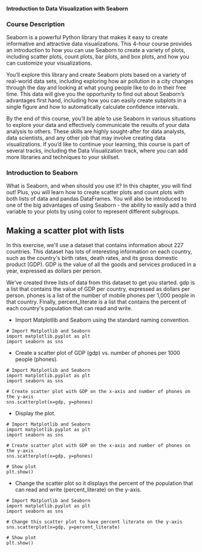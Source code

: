 #### Introduction to Data Visualization with Seaborn

### Course Description

Seaborn is a powerful Python library that makes it easy to create informative and attractive data visualizations. This 4-hour course provides an introduction to how you can use Seaborn to create a variety of plots, including scatter plots, count plots, bar plots, and box plots, and how you can customize your visualizations.

You’ll explore this library and create Seaborn plots based on a variety of real-world data sets, including exploring how air pollution in a city changes through the day and looking at what young people like to do in their free time. This data will give you the opportunity to find out about Seaborn’s advantages first hand, including how you can easily create subplots in a single figure and how to automatically calculate confidence intervals.

By the end of this course, you’ll be able to use Seaborn in various situations to explore your data and effectively communicate the results of your data analysis to others. These skills are highly sought-after for data analysts, data scientists, and any other job that may involve creating data visualizations. If you’d like to continue your learning, this course is part of several tracks, including the Data Visualization track, where you can add more libraries and techniques to your skillset.

### Introduction to Seaborn

What is Seaborn, and when should you use it? In this chapter, you will find out! Plus, you will learn how to create scatter plots and count plots with both lists of data and pandas DataFrames. You will also be introduced to one of the big advantages of using Seaborn - the ability to easily add a third variable to your plots by using color to represent different subgroups.

## Making a scatter plot with lists

In this exercise, we'll use a dataset that contains information about 227 countries. This dataset has lots of interesting information on each country, such as the country's birth rates, death rates, and its gross domestic product (GDP). GDP is the value of all the goods and services produced in a year, expressed as dollars per person.

We've created three lists of data from this dataset to get you started. gdp is a list that contains the value of GDP per country, expressed as dollars per person. phones is a list of the number of mobile phones per 1,000 people in that country. Finally, percent_literate is a list that contains the percent of each country's population that can read and write.

- Import Matplotlib and Seaborn using the standard naming convention.

```
# Import Matplotlib and Seaborn
import matplotlib.pyplot as plt
import seaborn as sns
```

- Create a scatter plot of GDP (gdp) vs. number of phones per 1000 people (phones).

```
# Import Matplotlib and Seaborn
import matplotlib.pyplot as plt
import seaborn as sns

# Create scatter plot with GDP on the x-axis and number of phones on the y-axis
sns.scatterplot(x=gdp, y=phones)
```

- Display the plot.

```
# Import Matplotlib and Seaborn
import matplotlib.pyplot as plt
import seaborn as sns

# Create scatter plot with GDP on the x-axis and number of phones on the y-axis
sns.scatterplot(x=gdp, y=phones)

# Show plot
plt.show()
```

- Change the scatter plot so it displays the percent of the population that can read and write (percent_literate) on the y-axis.

```
# Import Matplotlib and Seaborn
import matplotlib.pyplot as plt
import seaborn as sns

# Change this scatter plot to have percent literate on the y-axis
sns.scatterplot(x=gdp, y=percent_literate)

# Show plot
plt.show()

```
